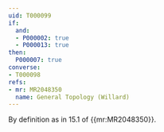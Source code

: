 ```yaml
---
uid: T000099
if:
  and:
  - P000002: true
  - P000013: true
then:
  P000007: true
converse:
- T000098
refs:
- mr: MR2048350
  name: General Topology (Willard)
---
```



By definition as in 15.1 of {{mr:MR2048350}}.
